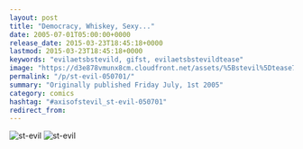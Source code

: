 ```yaml
---
layout: post
title: "Democracy, Whiskey, Sexy..."
date: 2005-07-01T05:00:00+0000
release_date: 2015-03-23T18:45:18+0000
lastmod: 2015-03-23T18:45:18+0000
keywords: "evilaetsbstevild, gifst, evilaetsbstevildtease"
image: "https://d3e878vmunx8cm.cloudfront.net/assets/%5Bstevil%5Dtease7-01-06.gif"
permalink: "/p/st-evil-050701/"
summary: "Originally published Friday July, 1st 2005"
category: comics
hashtag: "#axisofstevil_st-evil-050701"
redirect_from:
---
```


![st-evil](https://d3e878vmunx8cm.cloudfront.net/assets/%5Bstevil%5Dtease7-01-06.gif)
![st-evil](https://d3e878vmunx8cm.cloudfront.net/assets/%5Bstevil%5D7-01-06.gif)
